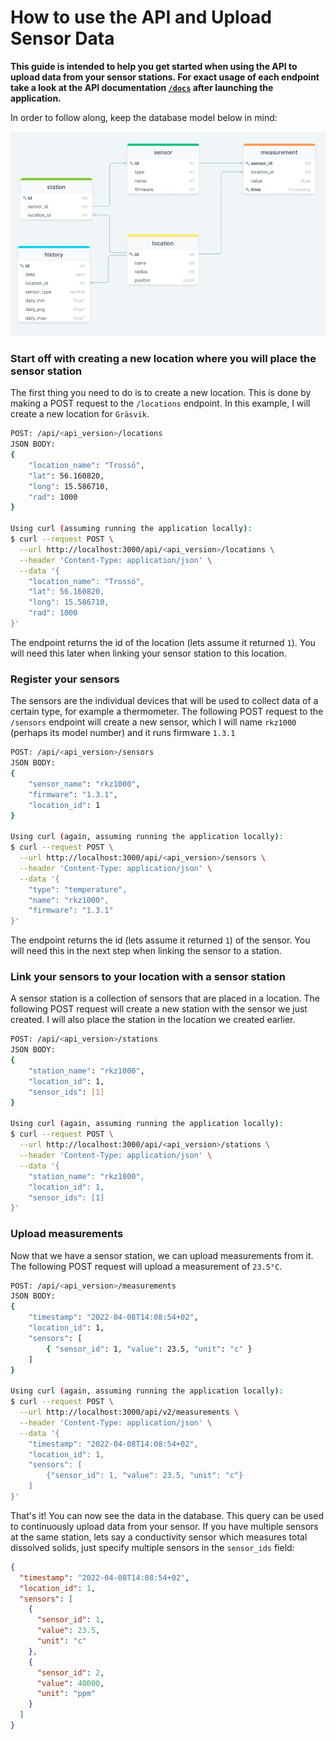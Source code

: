 # How to use the API and Upload Sensor Data

**This guide is intended to help you get started when using the API to upload data from your sensor stations. For exact
usage of each endpoint take a look at the API documentation [`/docs`]() after launching the application.**

In order to follow along, keep the database model below in mind:

![database model](db-model.png)

### Start off with creating a new location where you will place the sensor station

The first thing you need to do is to create a new location. This is done by making a POST request to the `/locations`
endpoint. In this example, I will create a new location for `Gräsvik`.

```sh
POST: /api/<api_version>/locations
JSON BODY:
{
	"location_name": "Trossö",
	"lat": 56.160820,
	"long": 15.586710,
	"rad": 1000
}

Using curl (assuming running the application locally):
$ curl --request POST \
  --url http://localhost:3000/api/<api_version>/locations \
  --header 'Content-Type: application/json' \
  --data '{
	"location_name": "Trossö",
	"lat": 56.160820,
	"long": 15.586710,
	"rad": 1000
}'
```

The endpoint returns the id of the location (lets assume it returned `1`). You will need this later when linking your
sensor station to this location.

### Register your sensors

The sensors are the individual devices that will be used to collect data of a certain type, for example a thermometer.
The following POST request to the `/sensors` endpoint will create a new sensor, which I will name `rkz1000` (perhaps its
model number) and it runs firmware `1.3.1`

```sh
POST: /api/<api_version>/sensors
JSON BODY:
{
    "sensor_name": "rkz1000",
    "firmware": "1.3.1",
    "location_id": 1
}

Using curl (again, assuming running the application locally):
$ curl --request POST \
  --url http://localhost:3000/api/<api_version>/sensors \
  --header 'Content-Type: application/json' \
  --data '{
	"type": "temperature",
	"name": "rkz1000",
	"firmware": "1.3.1"
}'
```

The endpoint returns the id (lets assume it returned `1`) of the sensor. You will need this in the next step when
linking the sensor to a station.

### Link your sensors to your location with a sensor station

A sensor station is a collection of sensors that are placed in a location. The following POST request will create a new
station with the sensor we just created. I will also place the station in the location we created earlier.

```sh
POST: /api/<api_version>/stations
JSON BODY:
{
    "station_name": "rkz1000",
    "location_id": 1,
    "sensor_ids": [1]
}

Using curl (again, assuming running the application locally):
$ curl --request POST \
  --url http://localhost:3000/api/<api_version>/stations \
  --header 'Content-Type: application/json' \
  --data '{
    "station_name": "rkz1000",
    "location_id": 1,
    "sensor_ids": [1]
}'
```

### Upload measurements

Now that we have a sensor station, we can upload measurements from it. The following POST request will upload a
measurement of `23.5°C`.

```sh
POST: /api/<api_version>/measurements
JSON BODY:
{
    "timestamp": "2022-04-08T14:08:54+02",
    "location_id": 1,
    "sensors": [
        { "sensor_id": 1, "value": 23.5, "unit": "c" }
    ]
}

Using curl (again, assuming running the application locally):
$ curl --request POST \
  --url http://localhost:3000/api/v2/measurements \
  --header 'Content-Type: application/json' \
  --data '{
	"timestamp": "2022-04-08T14:08:54+02",
	"location_id": 1,
	"sensors": [
		{"sensor_id": 1, "value": 23.5, "unit": "c"}
	]
}'
```

That's it! You can now see the data in the database. This query can be used to continuously upload data from your
sensor. If you have multiple sensors at the same station, lets say a conductivity sensor which measures total dissolved
solids, just specify multiple sensors in the `sensor_ids` field:

```json
{
  "timestamp": "2022-04-08T14:08:54+02",
  "location_id": 1,
  "sensors": [
    {
      "sensor_id": 1,
      "value": 23.5,
      "unit": "c"
    },
    {
      "sensor_id": 2,
      "value": 40000,
      "unit": "ppm"
    }
  ]
}
```
